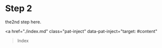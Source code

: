 # Step 2

the2nd step here.

  <a href="./index.md"
    class="pat-inject"
    data-pat-inject="target: #content"
  >Index</a>
